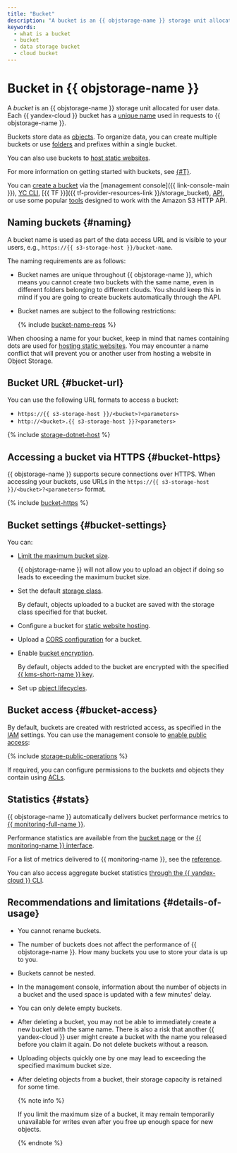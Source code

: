```yaml
---
title: "Bucket"
description: "A bucket is an {{ objstorage-name }} storage unit allocated for user data. A bucket name is used as part of a URL to access data. Bucket names are unique across {{ yandex-cloud }}, i.e., you cannot create buckets with identical names even if the folders they reside in belong to different clouds. You should keep this in mind if you are going to create buckets automatically through the API."
keywords:
  - what is a bucket
  - bucket
  - data storage bucket
  - cloud bucket
---
```


# Bucket in {{ objstorage-name }}

A _bucket_ is an {{ objstorage-name }} storage unit allocated for user data. Each {{ yandex-cloud }} bucket has a [unique name](#naming) used in requests to {{ objstorage-name }}.

Buckets store data as [objects](./object.md). To organize data, you can create multiple buckets or use [folders](./object.md#folder) and prefixes within a single bucket.

You can also use buckets to [host static websites](./hosting.md).

For more information on getting started with buckets, see [{#T}](../quickstart.md).

You can [create a bucket](../operations/buckets/create.md) via the [management console]({{ link-console-main }}), [YC CLI](../../cli/quickstart.md), [{{ TF }}]({{ tf-provider-resources-link }}/storage_bucket), [API](../../api-design-guide/concepts/general.md), or use some popular [tools](../tools/index.md) designed to work with the Amazon S3 HTTP API.

## Naming buckets {#naming}

A bucket name is used as part of the data access URL and is visible to your users, e.g., `https://{{ s3-storage-host }}/bucket-name`.

The naming requirements are as follows:

- Bucket names are unique throughout {{ objstorage-name }}, which means you cannot create two buckets with the same name, even in different folders belonging to different clouds. You should keep this in mind if you are going to create buckets automatically through the API.
- Bucket names are subject to the following restrictions:

   {% include [bucket-name-reqs](../../_includes/bucket-name-reqs.md) %}

When choosing a name for your bucket, keep in mind that names containing dots are used for [hosting static websites](hosting.md). You may encounter a name conflict that will prevent you or another user from hosting a website in Object Storage.

## Bucket URL {#bucket-url}

You can use the following URL formats to access a bucket:

- `https://{{ s3-storage-host }}/<bucket>?<parameters>`
- `http://<bucket>.{{ s3-storage-host }}?<parameters>`

{% include [storage-dotnet-host](../_includes_service/storage-dotnet-host.md) %}



## Accessing a bucket via HTTPS {#bucket-https}

{{ objstorage-name }} supports secure connections over HTTPS. When accessing your buckets, use URLs in the `https://{{ s3-storage-host }}/<bucket>?<parameters>` format.

{% include [bucket-https](../../_includes/storage/bucket-https.md) %}



## Bucket settings {#bucket-settings}

You can:

- [Limit the maximum bucket size](../operations/buckets/limit-max-volume.md).

   {{ objstorage-name }} will not allow you to upload an object if doing so leads to exceeding the maximum bucket size.

- Set the default [storage class](storage-class.md).

   By default, objects uploaded to a bucket are saved with the storage class specified for that bucket.

- Configure a bucket for [static website hosting](hosting.md).
- Upload a [CORS configuration](cors.md) for a bucket.
- Enable [bucket encryption](../operations/buckets/encrypt.md).

   By default, objects added to the bucket are encrypted with the specified [{{ kms-short-name }} key](../../kms/concepts/key.md).

- Set up [object lifecycles](lifecycles.md).

## Bucket access {#bucket-access}

By default, buckets are created with restricted access, as specified in the [IAM](../../iam/concepts/index.md) settings. You can use the management console to [enable public access](../operations/buckets/bucket-availability.md):

{% include [storage-public-operations](../_includes_service/storage-public-operations.md) %}

If required, you can configure permissions to the buckets and objects they contain using [ACLs](acl.md).

## Statistics {#stats}

{{ objstorage-name }} automatically delivers bucket performance metrics to [{{ monitoring-full-name }}](../../monitoring/).

Performance statistics are available from the [bucket page](../operations/buckets/get-stats.md#storage-ui) or the [{{ monitoring-name }} interface](../operations/buckets/get-stats.md#monitoring).

For a list of metrics delivered to {{ monitoring-name }}, see the [reference](../metrics.md).

You can also access aggregate bucket statistics [through the {{ yandex-cloud }} CLI](../operations/buckets/get-info.md#get-statistics).

## Recommendations and limitations {#details-of-usage}

- You cannot rename buckets.
- The number of buckets does not affect the performance of {{ objstorage-name }}. How many buckets you use to store your data is up to you.
- Buckets cannot be nested.
- In the management console, information about the number of objects in a bucket and the used space is updated with a few minutes' delay.
- You can only delete empty buckets.
- After deleting a bucket, you may not be able to immediately create a new bucket with the same name. There is also a risk that another {{ yandex-cloud }} user might create a bucket with the name you released before you claim it again. Do not delete buckets without a reason.
- Uploading objects quickly one by one may lead to exceeding the specified maximum bucket size.
- After deleting objects from a bucket, their storage capacity is retained for some time.

   {% note info %}

   If you limit the maximum size of a bucket, it may remain temporarily unavailable for writes even after you free up enough space for new objects.

   {% endnote %}